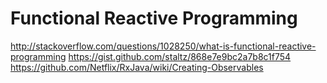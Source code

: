 # Functional Reactive Programming

http://stackoverflow.com/questions/1028250/what-is-functional-reactive-programming
https://gist.github.com/staltz/868e7e9bc2a7b8c1f754
https://github.com/Netflix/RxJava/wiki/Creating-Observables


